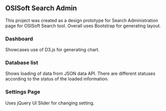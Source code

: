## OSISoft Search Admin ##

This project was created as a design prototype for Search Administration page for OSISoft Search tool. Overall uses Bootstrap for generating layout.

### Dashboard ###

Showcases use of D3.js for generating chart.

### Database list ###

Shows loading of data from JSON data API. There are different statuses according to the status of the loaded information.

### Settings Page ###

Uses jQuery UI Slider for changing setting.